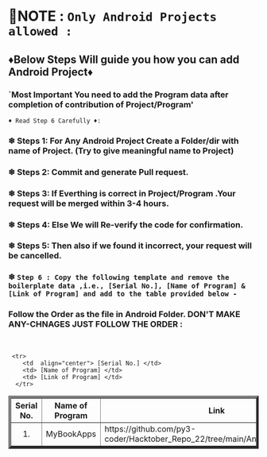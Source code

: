 <!--------------------------------------------------------------------------------------------------------------------------------------------------------------> 
# 📢NOTE : `Only Android Projects allowed :`
## ♦Below Steps Will guide you how you can add Android Project♦ 
### `Most Important You need to add the Program data after completion of contribution of Project/Program'
`♦ Read Step 6 Carefully ♦: `

### ❄ Steps 1: For Any Android Project Create a Folder/dir with name of Project. (Try to give meaningful name to Project)
### ❄ Steps 2: Commit and generate Pull request.
### ❄ Steps 3: If Everthing is correct in Project/Program .Your request will be merged within 3-4 hours.
### ❄ Steps 4: Else We will Re-verify the code for confirmation.
### ❄ Steps 5: Then also if we found it incorrect, your request will be cancelled.


### ❄ `Step 6 : Copy the following template and remove the boilerplate data ,i.e., [Serial No.], [Name of Program] & [Link of Program] and add to the table provided below -` 
### Follow the Order as the file in Android Folder. DON'T MAKE ANY-CHNAGES JUST FOLLOW THE ORDER :
<br>

```
 <tr>
    <td  align="center"> [Serial No.] </td>
    <td> [Name of Program] </td>
    <td> [Link of Program] </td>
  </tr>
```



<table border="5" align = "center">
  <tr>
    <th align="center">Serial No.</th>
    <th>Name of Program</th>
    <th>Link</th>
  </tr>

<!--------------------------------------------------------------------------------------------------------------------------------------------------------------> 
<!-------------------------------DO NOT EDIT ANYTHING BEFORE THIS LINE (INCLUSIVE)------------------------------------------------------------------------------> 
<!------JUST FOLLOW THE ORDER OF FILE AS IT IS IN Android FOLDER AFTER CONTRIBUTION YOUR FOLDER/FILE GOT THE POSTION IN FOLDER(MAKE SURE YOU ADD AFTER SEEING BEFOR AND AFTER PROGRAM---------------HOPE YOU ALL WILL FOLLOW------> 

  <tr>
    <td  align="center"> 1. </td>
    <td>MyBookApps</td>
    <td>https://github.com/py3-coder/Hacktober_Repo_22/tree/main/Android/MyBookApps</td>
  </tr>


  <!-- ADD THE TEMPLATE BELOW -->


</table>
